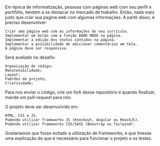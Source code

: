 Em época de informatização, pessoas com páginas web com seu perfil e portifólio, tendem a se destacar no mercado de trabalho. Então, nada mais justo que criar sua pagina web com algumas informações. A partir disso, é preciso desenvolver:

    Criar uma página web com as informações do seu curriculo.
    Implementar um botão com a função DARK MODE na página.
    Implementar a edição dos textos contidos na página.
    Implementar a possibilidade de adicionar comentários em tela.
    A página deve ser responsiva.

Será avaliado no desafio:

    Organização de código;
    Manutenibilidade;
    Layout;
    Padrões de projeto;
    Criatividade;

Para nos enviar o código, crie um fork desse repositório e quando finalizar, mande um pull-request para nós.

O projeto deve ser desenvolvido em:

    HTML, CSS e JS.
    Podendo utilizar frameworks JS (Knockout, Angular ou ReackJS).
    Podendo utilizar frameworks CSS/SASS (Boostrap ou Tailwind).

Gostaríamos que fosse evitado a utilização de frameworks, e que tivesse uma explicação do que é necessário para funcionar o projeto e os testes.
